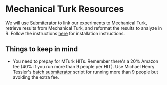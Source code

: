 # Mechanical Turk Resources

We will use [Submiterator](https://github.com/erindb/Submiterator) to link our experiments to Mechanical Turk, retrieve results from Mechanical Turk, and reformat the results to analyze in R. Follow the instructions [here](https://github.com/erindb/Submiterator) for installation instructions.

## Things to keep in mind

- You need to prepay for MTurk HITs. Remember there's a 20% Amazon fee (40% if you run more than 9 people per HIT). Use Michael Henry Tessler's [batch submiterator](https://github.com/mhtess/submiterator-batch) script for running more than 9 people but avoiding the extra fee.



